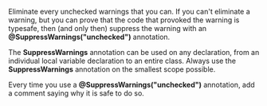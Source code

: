 Eliminate every unchecked warnings that you can. If you can't eliminate a warning, but you can prove that the code that provoked the warning is typesafe, then (and only then) suppress the warning with an **@SuppressWarnings("unchecked")** annotation.

The **SuppressWarnings** annotation can be used on any declaration, from an individual local variable declaration to an entire class. Always use the **SuppressWarnings** annotation on the smallest scope possible.

Every time you use a **@SuppressWarnings("unchecked")** annotation, add a comment saying why it is safe to do so.